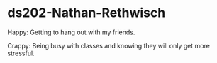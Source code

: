 # ds202-Nathan-Rethwisch

Happy: Getting to hang out with my friends.

Crappy: Being busy with classes and knowing they will only get more stressful.
